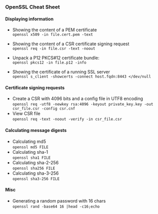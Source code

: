### OpenSSL Cheat Sheet

#### Displaying information
* Showing the content of a PEM certificate<br/>
  `openssl x509 -in file.cert.pem -text`
  
* Showing the content of a CSR certificate signing request<br/>
  `openssl req -in file.csr -text -noout`

* Unpack a P12 PKCS#12 certificate bundle:<br/>
  `openssl pkcs12 -in file.p12 -info`
  
* Showing the certificate of a running SSL server<br/>
  `openssl s_client -showcerts -connect host.fqdn:8443 </dev/null`

#### Certificate signing requests
* Create a CSR with 4096 bits and a config file in UTF8 encoding<br/>
  `openssl req -utf8 -newkey rsa:4096 -keyout private_key.key -out csr_file.csr -config csr.cnf`
* View CSR file<br/>
  `openssl req -text -noout -verify -in csr_file.csr `

#### Calculating message digests
* Calculating md5<br/>
  `openssl md5 FILE`
* Calculating sha-1<br/>
  `openssl sha1 FILE`
* Calculating sha-2-256<br/>
  `openssl sha256 FILE`
* Calculating sha-3-256<br/>
  `openssl sha3-256 FILE`

#### Misc
* Generating a random password with 16 chars<br/>
  `openssl rand -base64 16 |head -c16;echo`
